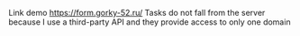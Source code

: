 Link demo https://form.gorky-52.ru/
Tasks do not fall from the server because I use a third-party API and they provide access to only one domain
